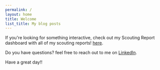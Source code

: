 ```yaml
---
permalink: /
layout: home
title: Welcome
list_title: My blog posts
---
```



If you're looking for something interactive, check out my Scouting Report dashboard with all of my scouting reports! [here](https://colin-sanders.shinyapps.io/shinydash).

Do you have questions? feel free to reach out to me on [LinkedIn][LinkedIn].


Have a great day!!

[gh-site]: https://pages.github.com/
[minima]: https://github.com/jekyll/minima/tree/2.5-stable
[jk]: https://jekyllrb.com/
[gh]: https://help.github.com/en/github/working-with-github-pages
[issue]: https://github.com/jsanz/gh-pages-minima-starter/issues/new/choose
[LinkedIn]: https://www.linkedin.com/in/colin-sanders-14302521a/
